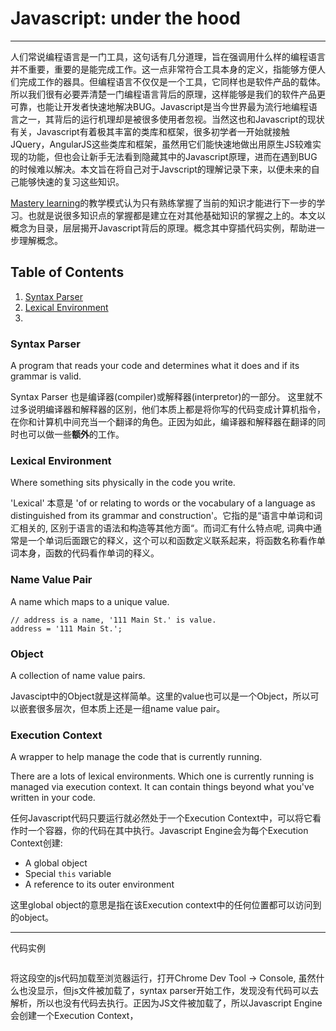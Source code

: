 # Javascript: under the hood

---

人们常说编程语言是一门工具，这句话有几分道理，旨在强调用什么样的编程语言并不重要，重要的是能完成工作。这一点非常符合工具本身的定义，指能够方便人们完成工作的器具。但编程语言不仅仅是一个工具，它同样也是软件产品的载体。所以我们很有必要弄清楚一门编程语言背后的原理，这样能够是我们的软件产品更可靠，也能让开发者快速地解决BUG。Javascript是当今世界最为流行地编程语言之一，其背后的运行机理却是被很多使用者忽视。当然这也和Javascript的现状有关，Javascript有着极其丰富的类库和框架，很多初学者一开始就接触JQuery，AngularJS这些类库和框架，虽然用它们能快速地做出用原生JS较难实现的功能，但也会让新手无法看到隐藏其中的Javascript原理，进而在遇到BUG的时候难以解决。本文旨在将自己对于Javscript的理解记录下来，以便未来的自己能够快速的复习这些知识。

[Mastery learning](https://en.wikipedia.org/wiki/Mastery_learning)的教学模式认为只有熟练掌握了当前的知识才能进行下一步的学习。也就是说很多知识点的掌握都是建立在对其他基础知识的掌握之上的。本文以概念为目录，层层揭开Javascript背后的原理。概念其中穿插代码实例，帮助进一步理解概念。


## Table of Contents

  1. [Syntax Parser](#syntax-parser)
  1. [Lexical Environment](#lexical-environment)
  1. []()


### Syntax Parser
A program that reads your code and determines what it does and if its grammar is valid.

Syntax Parser 也是编译器(compiler)或解释器(interpretor)的一部分。 这里就不过多说明编译器和解释器的区别，他们本质上都是将你写的代码变成计算机指令，在你和计算机中间充当一个翻译的角色。正因为如此，编译器和解释器在翻译的同时也可以做一些**额外**的工作。


### Lexical Environment
Where something sits physically in the code you write.

'Lexical' 本意是 'of or relating to words or the vocabulary of a language as distinguished from its grammar and construction'。它指的是“语言中单词和词汇相关的, 区别于语言的语法和构造等其他方面“。而词汇有什么特点呢, 词典中通常是一个单词后面跟它的释义，这个可以和函数定义联系起来，将函数名称看作单词本身，函数的代码看作单词的释义。

### Name Value Pair
A name which maps to a unique value.

```
// address is a name, '111 Main St.' is value.
address = '111 Main St.';
```

### Object
A collection of name value pairs.

Javascipt中的Object就是这样简单。这里的value也可以是一个Object，所以可以嵌套很多层次，但本质上还是一组name value pair。

### Execution Context
A wrapper to help manage the code that is currently running.

There are a lots of lexical environments. Which one is currently running is managed via execution context. It can contain things beyond what you've written in your code.

任何Javascript代码只要运行就必然处于一个Execution Context中，可以将它看作时一个容器，你的代码在其中执行。Javascript Engine会为每个Execution Context创建:

- A global object
- Special `this` variable
- A reference to its outer environment

这里global object的意思是指在该Execution context中的任何位置都可以访问到的object。

---
代码实例
```javascript

```
将这段空的js代码加载至浏览器运行，打开Chrome Dev Tool -> Console, 虽然什么也没显示，但js文件被加载了，syntax parser开始工作，发现没有代码可以去解析，所以也没有代码去执行。正因为JS文件被加载了，所以Javascript Engine会创建一个Execution Context，



